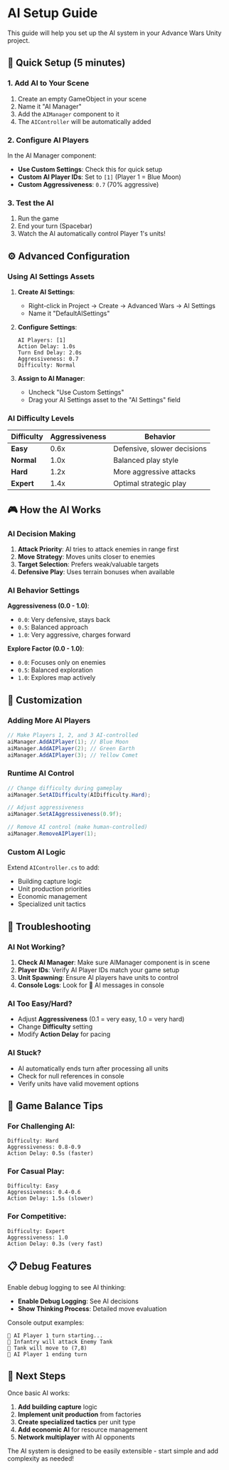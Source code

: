 # AI Setup Guide

This guide will help you set up the AI system in your Advance Wars Unity project.

## 🤖 Quick Setup (5 minutes)

### 1. **Add AI to Your Scene**
1. Create an empty GameObject in your scene
2. Name it "AI Manager"  
3. Add the `AIManager` component to it
4. The `AIController` will be automatically added

### 2. **Configure AI Players**
In the AI Manager component:
- **Use Custom Settings**: Check this for quick setup
- **Custom AI Player IDs**: Set to `[1]` (Player 1 = Blue Moon)
- **Custom Aggressiveness**: `0.7` (70% aggressive)

### 3. **Test the AI**
1. Run the game
2. End your turn (Spacebar) 
3. Watch the AI automatically control Player 1's units!

## ⚙️ Advanced Configuration

### Using AI Settings Assets

1. **Create AI Settings**:
   - Right-click in Project → Create → Advanced Wars → AI Settings
   - Name it "DefaultAISettings"

2. **Configure Settings**:
   ```
   AI Players: [1]
   Action Delay: 1.0s
   Turn End Delay: 2.0s
   Aggressiveness: 0.7
   Difficulty: Normal
   ```

3. **Assign to AI Manager**:
   - Uncheck "Use Custom Settings"
   - Drag your AI Settings asset to the "AI Settings" field

### AI Difficulty Levels

| Difficulty | Aggressiveness | Behavior |
|------------|----------------|----------|
| **Easy** | 0.6x | Defensive, slower decisions |
| **Normal** | 1.0x | Balanced play style |
| **Hard** | 1.2x | More aggressive attacks |
| **Expert** | 1.4x | Optimal strategic play |

## 🎮 How the AI Works

### AI Decision Making
1. **Attack Priority**: AI tries to attack enemies in range first
2. **Move Strategy**: Moves units closer to enemies
3. **Target Selection**: Prefers weak/valuable targets
4. **Defensive Play**: Uses terrain bonuses when available

### AI Behavior Settings

**Aggressiveness (0.0 - 1.0)**:
- `0.0`: Very defensive, stays back
- `0.5`: Balanced approach
- `1.0`: Very aggressive, charges forward

**Explore Factor (0.0 - 1.0)**:
- `0.0`: Focuses only on enemies
- `0.5`: Balanced exploration
- `1.0`: Explores map actively

## 🔧 Customization

### Adding More AI Players
```csharp
// Make Players 1, 2, and 3 AI-controlled
aiManager.AddAIPlayer(1); // Blue Moon
aiManager.AddAIPlayer(2); // Green Earth  
aiManager.AddAIPlayer(3); // Yellow Comet
```

### Runtime AI Control
```csharp
// Change difficulty during gameplay
aiManager.SetAIDifficulty(AIDifficulty.Hard);

// Adjust aggressiveness
aiManager.SetAIAggressiveness(0.9f);

// Remove AI control (make human-controlled)
aiManager.RemoveAIPlayer(1);
```

### Custom AI Logic
Extend `AIController.cs` to add:
- Building capture logic
- Unit production priorities  
- Economic management
- Specialized unit tactics

## 🐛 Troubleshooting

### AI Not Working?
1. **Check AI Manager**: Make sure AIManager component is in scene
2. **Player IDs**: Verify AI Player IDs match your game setup
3. **Unit Spawning**: Ensure AI players have units to control
4. **Console Logs**: Look for 🤖 AI messages in console

### AI Too Easy/Hard?
- Adjust **Aggressiveness** (0.1 = very easy, 1.0 = very hard)
- Change **Difficulty** setting
- Modify **Action Delay** for pacing

### AI Stuck?
- AI automatically ends turn after processing all units
- Check for null references in console
- Verify units have valid movement options

## 🎯 Game Balance Tips

### For Challenging AI:
```
Difficulty: Hard
Aggressiveness: 0.8-0.9
Action Delay: 0.5s (faster)
```

### For Casual Play:
```
Difficulty: Easy  
Aggressiveness: 0.4-0.6
Action Delay: 1.5s (slower)
```

### For Competitive:
```
Difficulty: Expert
Aggressiveness: 1.0
Action Delay: 0.3s (very fast)
```

## 📋 Debug Features

Enable debug logging to see AI thinking:
- **Enable Debug Logging**: See AI decisions
- **Show Thinking Process**: Detailed move evaluation

Console output examples:
```
🤖 AI Player 1 turn starting...
🤖 Infantry will attack Enemy Tank
🤖 Tank will move to (7,8)
🤖 AI Player 1 ending turn
```

## 🚀 Next Steps

Once basic AI works:
1. **Add building capture** logic
2. **Implement unit production** from factories
3. **Create specialized tactics** per unit type
4. **Add economic AI** for resource management
5. **Network multiplayer** with AI opponents

The AI system is designed to be easily extensible - start simple and add complexity as needed! 